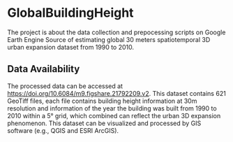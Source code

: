 # GlobalBuildingHeight
The project is about the data collection and prepocessing scripts on Google Earth Engine Source of estimating global 30 meters spatiotemporal 3D urban expansion dataset from 1990 to 2010.


## Data Availability
The processed data can be accessed at https://doi.org/10.6084/m9.figshare.21792209.v2. This dataset contains 621 GeoTiff files, each file contains building height information at 30m resolution and information of the year the building was built from 1990 to 2010 within a 5° grid, which combined can reflect the urban 3D expansion phenomenon. This dataset can be visualized and processed by GIS software (e.g., QGIS and ESRI ArcGIS).

